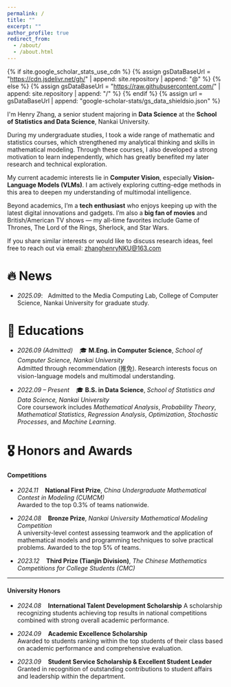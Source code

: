 ```yaml
---
permalink: /
title: ""
excerpt: ""
author_profile: true
redirect_from: 
  - /about/
  - /about.html
---
```


{% if site.google_scholar_stats_use_cdn %}
{% assign gsDataBaseUrl = "https://cdn.jsdelivr.net/gh/" | append: site.repository | append: "@" %}
{% else %}
{% assign gsDataBaseUrl = "https://raw.githubusercontent.com/" | append: site.repository | append: "/" %}
{% endif %}
{% assign url = gsDataBaseUrl | append: "google-scholar-stats/gs_data_shieldsio.json" %}

<span class='anchor' id='about-me'></span>

I'm Henry Zhang, a senior student majoring in **Data Science** at the **School of Statistics and Data Science**, Nankai University.

During my undergraduate studies, I took a wide range of mathematic and statistics courses, which strengthened my analytical thinking and skills in mathematical modeling. Through these courses, I also developed a strong motivation to learn independently, which has greatly benefited my later research and technical exploration.

My current academic interests lie in **Computer Vision**, especially **Vision-Language Models (VLMs)**. I am actively exploring cutting-edge methods in this area to deepen my understanding of multimodal intelligence.

Beyond academics, I’m a **tech enthusiast** who enjoys keeping up with the latest digital innovations and gadgets. I’m also a **big fan of movies** and British/American TV shows — my all-time favorites include Game of Thrones, The Lord of the Rings, Sherlock, and Star Wars.

If you share similar interests or would like to discuss research ideas, feel free to reach out via email: zhanghenryNKU@163.com


<!--  I have published more than 100 papers at the top international AI conferences with total <a href='https://scholar.google.com/citations?user=DhtAFkwAAAAJ'>google scholar citations <strong><span id='total_cit'>260000+</span></strong></a> (You can also use google scholar badge <a href='https://scholar.google.com/citations?user=DhtAFkwAAAAJ'><img src="https://img.shields.io/endpoint?url={{ url | url_encode }}&logo=Google%20Scholar&labelColor=f6f6f6&color=9cf&style=flat&label=citations"></a>). -->


# 🔥 News
<!-- - *2022.02*: &nbsp;🎉🎉 Lorem ipsum dolor sit amet, consectetur adipiscing elit. Vivamus ornare aliquet ipsum, ac tempus justo dapibus sit amet.  -->
- *2025.09*: &nbsp; Admitted to the Media Computing Lab, College of Computer Science, Nankai University for graduate study.



<!-- # 📝 Publications  -->

<!-- <div class='paper-box'><div class='paper-box-image'><div><div class="badge">CVPR 2016</div><img src='images/500x300.png' alt="sym" width="100%"></div></div>
<div class='paper-box-text' markdown="1">

[Deep Residual Learning for Image Recognition](https://openaccess.thecvf.com/content_cvpr_2016/papers/He_Deep_Residual_Learning_CVPR_2016_paper.pdf)

**Kaiming He**, Xiangyu Zhang, Shaoqing Ren, Jian Sun

[**Project**](https://scholar.google.com/citations?view_op=view_citation&hl=zh-CN&user=DhtAFkwAAAAJ&citation_for_view=DhtAFkwAAAAJ:ALROH1vI_8AC) <strong><span class='show_paper_citations' data='DhtAFkwAAAAJ:ALROH1vI_8AC'></span></strong>
- Lorem ipsum dolor sit amet, consectetur adipiscing elit. Vivamus ornare aliquet ipsum, ac tempus justo dapibus sit amet. 
</div>
</div>

- [Lorem ipsum dolor sit amet, consectetur adipiscing elit. Vivamus ornare aliquet ipsum, ac tempus justo dapibus sit amet](https://github.com), A, B, C, **CVPR 2020** -->





# 📖 Educations
- *2026.09 (Admitted)* &nbsp;&nbsp; 🎓 **M.Eng. in Computer Science**, *School of Computer Science, Nankai University*  
  Admitted through recommendation (推免). Research interests focus on vision-language models and multimodal understanding.  

- *2022.09 – Present* &nbsp;&nbsp; 🎓 **B.S. in Data Science**, *School of Statistics and Data Science, Nankai University*  
  Core coursework includes *Mathematical Analysis*, *Probability Theory*, *Mathematical Statistics*, *Regression Analysis*, *Optimization*, *Stochastic Processes*, and *Machine Learning*.



# 🎖 Honors and Awards

#### Competitions
- *2024.11* &nbsp;&nbsp; **National First Prize**, *China Undergraduate Mathematical Contest in Modeling (CUMCM)*  
  Awarded to the top 0.3% of teams nationwide. 

- *2024.08* &nbsp;&nbsp; **Bronze Prize**, *Nankai University Mathematical Modeling Competition*  
  A university-level contest assessing teamwork and the application of mathematical models and programming techniques to solve practical problems. Awarded to the top 5% of teams.

- *2023.12* &nbsp;&nbsp; **Third Prize (Tianjin Division)**, *The Chinese Mathematics Competitions for College Students (CMC)*

---

#### University Honors
- *2024.08* &nbsp;&nbsp; **International Talent Development Scholarship**
  A scholarship recognizing students achieving top results in national competitions combined with strong overall academic performance.
  
- *2024.09* &nbsp;&nbsp; **Academic Excellence Scholarship**  
  Awarded to students ranking within the top students of their class based on academic performance and comprehensive evaluation.  

- *2023.09* &nbsp;&nbsp; **Student Service Scholarship & Excellent Student Leader**  
  Granted in recognition of outstanding contributions to student affairs and leadership within the department.  




<!-- # 💬 Invited Talks
- *2021.06*, Lorem ipsum dolor sit amet, consectetur adipiscing elit. Vivamus ornare aliquet ipsum, ac tempus justo dapibus sit amet. 
- *2021.03*, Lorem ipsum dolor sit amet, consectetur adipiscing elit. Vivamus ornare aliquet ipsum, ac tempus justo dapibus sit amet.  \| [\[video\]](https://github.com/)

# 💻 Internships
- *2019.05 - 2020.02*, [Lorem](https://github.com/), China. -->